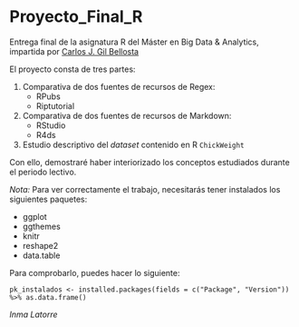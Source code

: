 # Proyecto_Final_R
Entrega final de la asignatura R del Máster en Big Data & Analytics, impartida por [Carlos J. Gil Bellosta](https://www.datanalytics.com/bio/)


El proyecto consta de tres partes:

1. Comparativa de dos fuentes de recursos de Regex:
    - RPubs
    - Riptutorial
2. Comparativa de dos fuentes de recursos de Markdown:
    - RStudio
    - R4ds
3. Estudio descriptivo del _dataset_ contenido en R `ChickWeight`


Con ello, demostraré haber interiorizado los conceptos estudiados durante el periodo lectivo.

_Nota:_ Para ver correctamente el trabajo, necesitarás tener instalados los siguientes paquetes:

- ggplot
- ggthemes
- knitr
- reshape2
- data.table

Para comprobarlo, puedes hacer lo siguiente:

`pk_instalados <- installed.packages(fields = c("Package", "Version")) %>% as.data.frame()`


_Inma Latorre_
